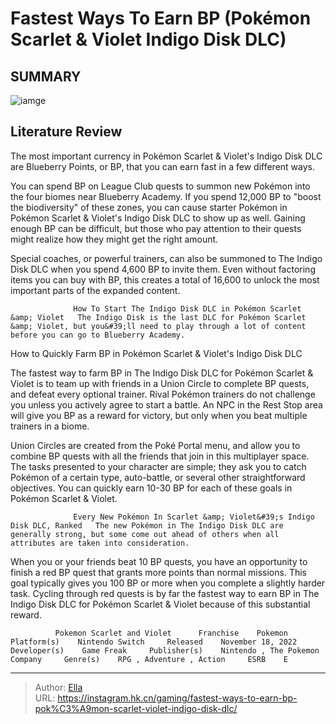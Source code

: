 # Fastest Ways To Earn BP (Pokémon Scarlet &amp; Violet Indigo Disk DLC)


## SUMMARY 

![iamge](https://static1.srcdn.com/wordpress/wp-content/uploads/2023/12/fastest-ways-to-earn-bp-in-pok-mon-indigo-disk-dlc.jpg)

## Literature Review

The most important currency in Pokémon Scarlet &amp; Violet&#39;s Indigo Disk DLC are Blueberry Points, or BP, that you can earn fast in a few different ways.





You can spend BP on League Club quests to summon new Pokémon into the four biomes near Blueberry Academy. If you spend 12,000 BP to &#34;boost the biodiversity&#34; of these zones, you can cause starter Pokémon in Pokémon Scarlet &amp; Violet&#39;s Indigo Disk DLC to show up as well. Gaining enough BP can be difficult, but those who pay attention to their quests might realize how they might get the right amount.






Special coaches, or powerful trainers, can also be summoned to The Indigo Disk DLC when you spend 4,600 BP to invite them. Even without factoring items you can buy with BP, this creates a total of 16,600 to unlock the most important parts of the expanded content.




                  How To Start The Indigo Disk DLC in Pokémon Scarlet &amp; Violet   The Indigo Disk is the last DLC for Pokémon Scarlet &amp; Violet, but you&#39;ll need to play through a lot of content before you can go to Blueberry Academy.   


 How to Quickly Farm BP in Pokémon Scarlet &amp; Violet&#39;s Indigo Disk DLC 
          

The fastest way to farm BP in The Indigo Disk DLC for Pokémon Scarlet &amp; Violet is to team up with friends in a Union Circle to complete BP quests, and defeat every optional trainer. Rival Pokémon trainers do not challenge you unless you actively agree to start a battle. An NPC in the Rest Stop area will give you BP as a reward for victory, but only when you beat multiple trainers in a biome.




Union Circles are created from the Poké Portal menu, and allow you to combine BP quests with all the friends that join in this multiplayer space. The tasks presented to your character are simple; they ask you to catch Pokémon of a certain type, auto-battle, or several other straightforward objectives. You can quickly earn 10-30 BP for each of these goals in Pokémon Scarlet &amp; Violet.

                  Every New Pokémon In Scarlet &amp; Violet&#39;s Indigo Disk DLC, Ranked   The new Pokémon in The Indigo Disk DLC are generally strong, but some come out ahead of others when all attributes are taken into consideration.   

When you or your friends beat 10 BP quests, you have an opportunity to finish a red BP quest that grants more points than normal missions. This goal typically gives you 100 BP or more when you complete a slightly harder task. Cycling through red quests is by far the fastest way to earn BP in The Indigo Disk DLC for Pokémon Scarlet &amp; Violet because of this substantial reward.




              Pokemon Scarlet and Violet      Franchise    Pokemon     Platform(s)    Nintendo Switch     Released    November 18, 2022     Developer(s)    Game Freak     Publisher(s)    Nintendo , The Pokemon Company     Genre(s)    RPG , Adventure , Action     ESRB    E      


---

> Author: [Ella](https://instagram.hk.cn/)  
> URL: https://instagram.hk.cn/gaming/fastest-ways-to-earn-bp-pok%C3%A9mon-scarlet-violet-indigo-disk-dlc/  

